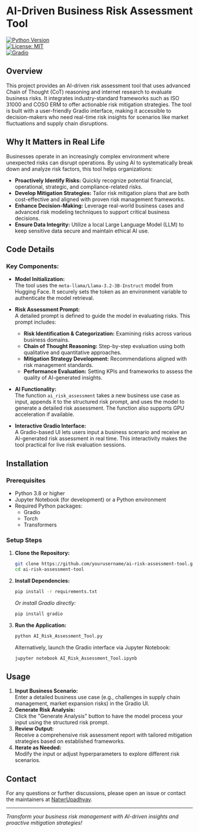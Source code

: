# AI-Driven Business Risk Assessment Tool

[![Python Version](https://img.shields.io/badge/Python-3.8%2B-blue)](https://www.python.org)  
[![License: MIT](https://img.shields.io/badge/License-MIT-green)](LICENSE)  
[![Gradio](https://img.shields.io/badge/Gradio-UI-brightgreen)](https://gradio.app)

## Overview

This project provides an AI-driven risk assessment tool that uses advanced Chain of Thought (CoT) reasoning and internet research to evaluate business risks. It integrates industry-standard frameworks such as ISO 31000 and COSO ERM to offer actionable risk mitigation strategies. The tool is built with a user-friendly Gradio interface, making it accessible to decision-makers who need real-time risk insights for scenarios like market fluctuations and supply chain disruptions.

## Why It Matters in Real Life

Businesses operate in an increasingly complex environment where unexpected risks can disrupt operations. By using AI to systematically break down and analyze risk factors, this tool helps organizations:
- **Proactively Identify Risks:** Quickly recognize potential financial, operational, strategic, and compliance-related risks.
- **Develop Mitigation Strategies:** Tailor risk mitigation plans that are both cost-effective and aligned with proven risk management frameworks.
- **Enhance Decision-Making:** Leverage real-world business cases and advanced risk modeling techniques to support critical business decisions.
- **Ensure Data Integrity:** Utilize a local Large Language Model (LLM) to keep sensitive data secure and maintain ethical AI use.

## Code Details

### Key Components:
- **Model Initialization:**  
  The tool uses the `meta-llama/Llama-3.2-3B-Instruct` model from Hugging Face. It securely sets the token as an environment variable to authenticate the model retrieval.
  
- **Risk Assessment Prompt:**  
  A detailed prompt is defined to guide the model in evaluating risks. This prompt includes:
  - **Risk Identification & Categorization:** Examining risks across various business domains.
  - **Chain of Thought Reasoning:** Step-by-step evaluation using both qualitative and quantitative approaches.
  - **Mitigation Strategy Development:** Recommendations aligned with risk management standards.
  - **Performance Evaluation:** Setting KPIs and frameworks to assess the quality of AI-generated insights.
  
- **AI Functionality:**  
  The function `ai_risk_assessment` takes a new business use case as input, appends it to the structured risk prompt, and uses the model to generate a detailed risk assessment. The function also supports GPU acceleration if available.
  
- **Interactive Gradio Interface:**  
  A Gradio-based UI lets users input a business scenario and receive an AI-generated risk assessment in real time. This interactivity makes the tool practical for live risk evaluation sessions.

## Installation

### Prerequisites
- Python 3.8 or higher
- Jupyter Notebook (for development) or a Python environment
- Required Python packages:
  - Gradio
  - Torch
  - Transformers

### Setup Steps
1. **Clone the Repository:**
   ```bash
   git clone https://github.com/yourusername/ai-risk-assessment-tool.git
   cd ai-risk-assessment-tool
   ```
2. **Install Dependencies:**
   ```bash
   pip install -r requirements.txt
   ```
   *Or install Gradio directly:*
   ```bash
   pip install gradio
   ```
3. **Run the Application:**
   ```bash
   python AI_Risk_Assessment_Tool.py
   ```
   Alternatively, launch the Gradio interface via Jupyter Notebook:
   ```bash
   jupyter notebook AI_Risk_Assessment_Tool.ipynb
   ```

## Usage

1. **Input Business Scenario:**  
   Enter a detailed business use case (e.g., challenges in supply chain management, market expansion risks) in the Gradio UI.
2. **Generate Risk Analysis:**  
   Click the "Generate Analysis" button to have the model process your input using the structured risk prompt.
3. **Review Output:**  
   Receive a comprehensive risk assessment report with tailored mitigation strategies based on established frameworks.
4. **Iterate as Needed:**  
   Modify the input or adjust hyperparameters to explore different risk scenarios.

## Contact

For any questions or further discussions, please open an issue or contact the maintainers at [NatwrUpadhyay](mailto:upadhyay.suraj09@gmail.com).

---

*Transform your business risk management with AI-driven insights and proactive mitigation strategies!*
